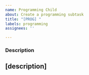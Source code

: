```yaml
---
name: Programming Child
about: Create a programming subtask
title: "[PROG] "
labels: programming
assignees: ''

---
```


### Description
[description]
-
